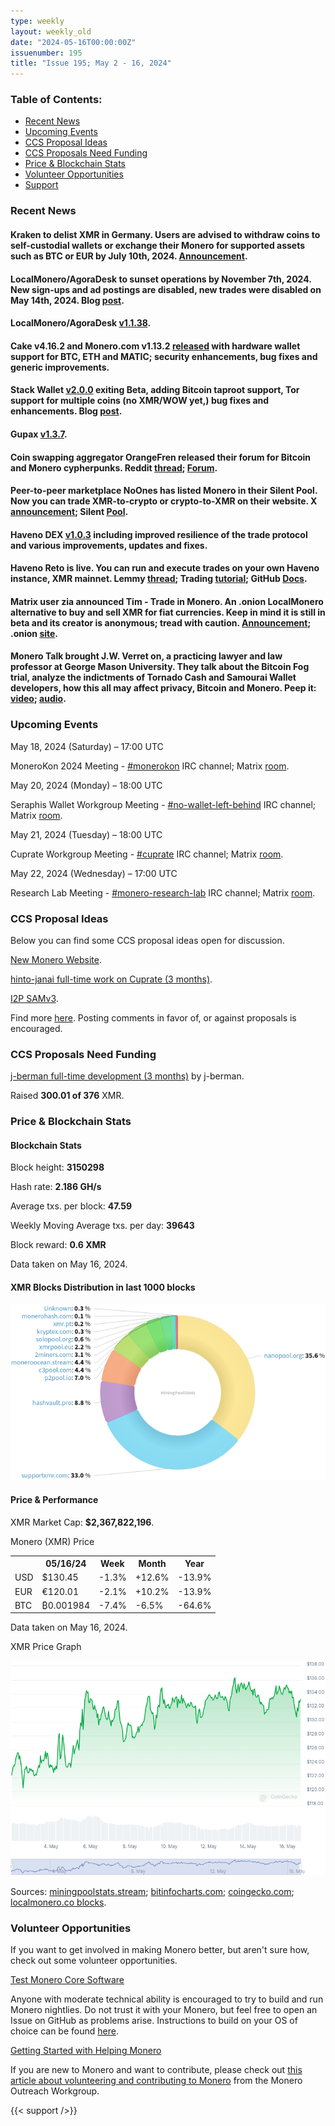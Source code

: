 ```yaml
---
type: weekly
layout: weekly_old
date: "2024-05-16T00:00:00Z"
issuenumber: 195
title: "Issue 195; May 2 - 16, 2024"
---
```


<h3>Table of Contents:</h3>
<ul class="contents">
    <li><a href="#news">Recent News</a></li>
    <li><a href="#events">Upcoming Events</a></li>
    <li><a href="#ideas">CCS Proposal Ideas</a></li>
    <li><a href="#proposals">CCS Proposals Need Funding</a></li>
    <li><a href="#stats">Price & Blockchain Stats</a></li>
    <li><a href="#volunteer">Volunteer Opportunities</a></li>
    <li><a href="#support">Support</a></li>
</ul>

<h3 id="news">Recent News</h3>

<div class="newsbyte">
    <h4>Kraken to delist XMR in Germany. Users are advised to withdraw coins to self-custodial wallets or exchange their Monero for supported assets such as BTC or EUR by July 10th, 2024. <a href="https://support.kraken.com/hc/en-us/articles/kraken-powered-by-dlt-finance-asset-support" target="_blank">Announcement</a>.</h4>
</div>

<div class="newsbyte">
    <h4>LocalMonero/AgoraDesk to sunset operations by November 7th, 2024. New sign-ups and ad postings are disabled, new trades were disabled on May 14th, 2024. Blog <a href="https://localmonero.co/blog/announcements/winding-down" target="_blank">post</a>.</h4>
</div>

<div class="newsbyte">
    <h4>LocalMonero/AgoraDesk <a href="https://github.com/AgoraDesk-LocalMonero/agoradesk-app-foss/releases/tag/v1.1.38" target="_blank">v1.1.38</a>.</h4>
</div>

<div class="newsbyte">
    <h4>Cake v4.16.2 and Monero.com v1.13.2 <a href="https://github.com/cake-tech/cake_wallet/releases/tag/v4.16.2" target="_blank">released</a> with hardware wallet support for BTC, ETH and MATIC; security enhancements, bug fixes and generic improvements.</h4>
</div>

<div class="newsbyte">
    <h4>Stack Wallet <a href="https://github.com/cypherstack/stack_wallet/releases/tag/build_222" target="_blank">v2.0.0</a> exiting Beta, adding Bitcoin taproot support, Tor support for multiple coins (no XMR/WOW yet,) bug fixes and enhancements. Blog <a href="https://stackwallet.com/2024/05/14/coming-out-of-beta.html" target="_blank">post</a>.</h4>
</div>

<div class="newsbyte">
    <h4>Gupax <a href="https://github.com/hinto-janai/gupax/releases/tag/v1.3.7" target="_blank">v1.3.7</a>.</h4>
</div>

<div class="newsbyte">
    <h4>Coin swapping aggregator OrangeFren released their forum for Bitcoin and Monero cypherpunks. Reddit <a href="https://i.opnxng.com/r/Monero/comments/1coosq5/orangefren_forum_monerokon_ticket_giveaway_exch/" target="_blank">thread</a>; <a href="https://forum.orangefren.com/" target="_blank">Forum</a>.</h4>
</div>

<div class="newsbyte">
    <h4>Peer-to-peer marketplace NoOnes has listed Monero in their Silent Pool. Now you can trade XMR-to-crypto or crypto-to-XMR on their website. X <a href="https://nitter.poast.org/NoonesTech/status/1790370991887073437" target="_blank">announcement</a>; Silent <a href="https://noones.com/silent-pool" target="_blank">Pool</a>.</h4>
</div>

<div class="newsbyte">
    <h4>Haveno DEX <a href="https://github.com/haveno-dex/haveno/releases/tag/1.0.3" target="_blank">v1.0.3</a> including improved resilience of the trade protocol and various improvements, updates and fixes.</h4>
</div>

<div class="newsbyte">
    <h4>Haveno Reto is live. You can run and execute trades on your own Haveno instance, XMR mainnet. Lemmy <a href="https://monero.town/post/3159232" target="_blank">thread</a>; Trading <a href="https://blog.nihilism.network/servers/haveno-client-f2f/index.html" target="_blank">tutorial</a>; GitHub <a href="https://github.com/haveno-dex/haveno/blob/master/docs/create-mainnet.md" target="_blank">Docs</a>.</h4>
</div>

<div class="newsbyte">
    <h4>Matrix user zia announced Tim - Trade in Monero. An .onion LocalMonero alternative to buy and sell XMR for fiat currencies. Keep in mind it is still in beta and its creator is anonymous; tread with caution. <a href="https://libera.monerologs.net/monero/20240516#c378057" target="_blank">Announcement</a>; .onion <a href="http://timappziaaomrpyiivzijuat4obusumxoipcrw5rinugcfq4bffuenad.onion/" target="_blank">site</a>.</h4>
</div>

<div class="newsbyte">
    <h4>Monero Talk brought J.W. Verret on, a practicing lawyer and law professor at George Mason University. They talk about the Bitcoin Fog trial, analyze the indictments of Tornado Cash and Samourai Wallet developers, how this all may affect privacy, Bitcoin and Monero. Peep it: <a href="https://iteroni.com/watch?v=ZLJMyQ9dcOI" target="_blank">video</a>; <a href="https://www.monerotalk.live/privacy-is-pro-national-security-j-w-verret-310" target="_blank">audio</a>.</h4>
</div>

<h3 id="events">Upcoming Events</h3>

<div class="event">
    <p class="date" markdown="1">May 18, 2024 (Saturday) – 17:00 UTC</p>
    <p markdown="1">MoneroKon 2024 Meeting - <a href="irc://irc.libera.chat/#monerokon" target="_blank">#monerokon</a> IRC channel; Matrix <a href="https://matrix.to/#/#monerokon:matrix.org" target="_blank">room</a>.</p>
</div>

<div class="event">
    <p class="date" markdown="1">May 20, 2024 (Monday) – 18:00 UTC</p>
    <p markdown="1">Seraphis Wallet Workgroup Meeting - <a href="irc://irc.libera.chat/#no-wallet-left-behind" target="_blank">#no-wallet-left-behind</a> IRC channel; Matrix <a href="https://matrix.to/#/#no-wallet-left-behind:monero.social" target="_blank">room</a>.</p>
</div>

<div class="event">
    <p class="date" markdown="1">May 21, 2024 (Tuesday) – 18:00 UTC</p>
    <p markdown="1">Cuprate Workgroup Meeting - <a href="irc://irc.libera.chat/#cuprate" target="_blank">#cuprate</a> IRC channel; Matrix <a href="https://matrix.to/#/#cuprate:monero.social" target="_blank">room</a>.</p>
</div>

<div class="event">
    <p class="date" markdown="1">May 22, 2024 (Wednesday) – 17:00 UTC</p>
    <p markdown="1">Research Lab Meeting - <a href="irc://irc.libera.chat/#monero-research-lab" target="_blank">#monero-research-lab</a> IRC channel; Matrix <a href="https://matrix.to/#/#monero-research-lab:monero.social" target="_blank">room</a>.</p>
</div>

<h3 id="ideas">CCS Proposal Ideas</h3>

<p>Below you can find some CCS proposal ideas open for discussion.</p>

<div class="proposal">
<p><a href="https://repo.getmonero.org/monero-project/ccs-proposals/-/merge_requests/450" target="_blank">New Monero Website</a>.</p>
</div>

<div class="proposal">
<p><a href="https://repo.getmonero.org/monero-project/ccs-proposals/-/merge_requests/456" target="_blank">hinto-janai full-time work on Cuprate (3 months)</a>.</p>
</div>

<div class="proposal">
<p><a href="https://repo.getmonero.org/monero-project/ccs-proposals/-/merge_requests/454" target="_blank">I2P SAMv3</a>.</p>
</div>

<div class="proposal">
<p>Find more <a href="https://ccs.getmonero.org/ideas/" target="_blank">here</a>. Posting comments in favor of, or against proposals is encouraged.</p>
</div>

<h3 id="proposals">CCS Proposals Need Funding</h3>

<div class="proposal">
    <p><a href="https://ccs.getmonero.org/proposals/j-berman-3months-full-time-7.html" target="_blank">j-berman full-time development (3 months)</a> by j-berman.</p>
    <p>Raised <b>300.01 of 376</b> XMR.</p>
</div>

<h3 id="stats">Price & Blockchain Stats</h3>

<h4 class="stat">Blockchain Stats</h4>

<div class="bcstats">
    <p>Block height: <b>3150298</b></p>
    <p>Hash rate: <b>2.186 GH/s</b></p>
    <p>Average txs. per block: <b>47.59</b></p>
    <p>Weekly Moving Average txs. per day: <b>39643</b></p>
    <p>Block reward: <b>0.6 XMR</b></p>
</div>
<p class="note">Data taken on May 16, 2024.</p>

<h4 class="stat">XMR Blocks Distribution in last 1000 blocks</h4>
<p><img src="/img/hashrate-pool-distribution-05161.png" alt="Hashrate Pool Distribution Pie Chart"/></p>

<h4 class="stat" id="price-stat">Price & Performance</h4>

<div class="price-intro">XMR Market Cap: <b>$2,367,822,196</b>.</div>

<p class="table-title">Monero (XMR) Price</p>
<table class="price-table">
  <tr class="row1">
    <th></th>
    <th>05/16/24</th>
    <th>Week</th>
    <th>Month</th>
    <th>Year</th>
  </tr>
  <tr>
    <td data-th="XMR to">USD</td>
    <td data-th="05/16/24">$130.45</td>
    <td data-th="Week" class="red">-1.3%</td>
    <td data-th="Month" class="green">+12.6%</td>
    <td data-th="Year" class="red">-13.9%</td>
  </tr>
  <tr class="row3">
    <td data-th="XMR to">EUR</td>
    <td data-th="05/16/24">€120.01</td>
    <td data-th="Week" class="red">-2.1%</td>
    <td data-th="Month" class="green">+10.2%</td>
    <td data-th="Year" class="red">-13.9%</td>
  </tr>
  <tr>
    <td data-th="XMR to">BTC</td>
    <td data-th="05/16/24">₿0.001984</td>
    <td data-th="Week" class="red">-7.4%</td>
    <td data-th="Month" class="red">-6.5%</td>
    <td data-th="Year" class="red">-64.6%</td>
  </tr>
</table>
<p class="note">Data taken on May 16, 2024.</p>

<p class="table-title">XMR Price Graph</p>

![XMR Price Graph 05/02/24-05/16/24](/img/weekly-chart-05161.png.png "XMR Price Graph 05/02/24-05/16/24")

Sources: <a href="https://miningpoolstats.stream/monero" target="_blank">miningpoolstats.stream</a>; <a href="https://bitinfocharts.com/monero/" target="_blank">bitinfocharts.com</a>; <a href="https://www.coingecko.com/en/coins/monero" target="_blank">coingecko.com</a>; <a href="https://localmonero.co/blocks" target="_blank">localmonero.co blocks</a>.

<h3 id="volunteer">Volunteer Opportunities</h3>

<p>If you want to get involved in making Monero better, but aren't sure how, check out some volunteer opportunities.</p>

<div class="newsbyte">
    <p class="date"><a href="https://github.com/monero-project/monero" target="_blank">Test Monero Core Software</a></p>
    <p>Anyone with moderate technical ability is encouraged to try to build and run Monero nightlies. Do not trust it with your Monero, but feel free to open an Issue on GitHub as problems arise. Instructions to build on your OS of choice can be found <a href="https://github.com/monero-project/monero#compiling-monero-from-source" target="_blank">here</a>. </p>
</div>

<div class="newsbyte">
    <p class="date"><a href="https://github.com/monero-project/monero" target="_blank">Getting Started with Helping Monero</a></p>
    <p>If you are new to Monero and want to contribute, please check out <a href="https://web.archive.org/web/20200805013127/https://www.monerooutreach.org/stories/getting-started-helping-monero.html" target="_blank">this article about volunteering and contributing to Monero</a> from the Monero Outreach Workgroup. </p>
</div>

{{< support />}}

